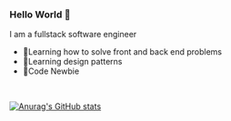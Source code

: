 

### Hello World 👋
I am a fullstack software engineer
- 🌱Learning how to solve front and back end problems
- 🌱Learning design patterns 
- 🌱Code Newbie

<br>

[![Anurag's GitHub stats](https://github-readme-stats.vercel.app/api?username=sindiga-dev)](https://github.com/anuraghazra/github-readme-stats)
